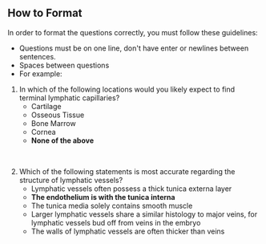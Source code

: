 ## How to Format

In order to format the questions correctly, you must follow these guidelines:
- Questions must be on one line, don't have enter or newlines between sentences.
- Spaces between questions
- For example:

1. In which of the following locations would you likely expect to find terminal lymphatic capillaries?
    * Cartilage
    * Osseous Tissue
    * Bone Marrow
    * Cornea
    * **None of the above**

&nbsp; &nbsp; &nbsp; &nbsp;


2. Which of the following statements is most accurate regarding the structure of lymphatic vessels?
    * Lymphatic vessels often possess a thick tunica externa layer
    * **The endothelium is with the tunica interna**
    * The tunica media solely contains smooth muscle
    * Larger lymphatic vessels share a similar histology to major veins, for lymphatic vessels bud off from veins in the embryo
    * The walls of lymphatic vessels are often thicker than veins
